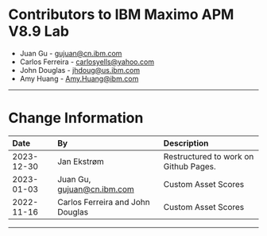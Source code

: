 
# Contributors to IBM Maximo APM V8.9 Lab

- Juan Gu -  <gujuan@cn.ibm.com>
- Carlos Ferreira - <carlosyells@yahoo.com>
- John Douglas - <jhdoug@us.ibm.com>
- Amy Huang - <Amy.Huang@ibm.com>

---

# Change Information

| Date     | By                               | Description         |
|:---------|:---------------------------------|:--------------------|
|2023-12-30|Jan Ekstrøm|Restructured to work on Github Pages. |
|2023-01-03| Juan Gu,  gujuan@cn.ibm.com      | Custom Asset Scores |
|2022-11-16| Carlos Ferreira and John Douglas | Custom Asset Scores |

---